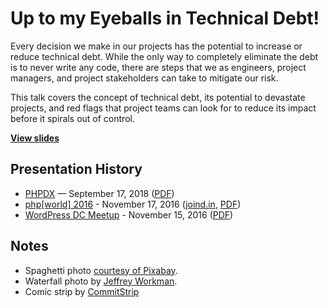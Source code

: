 # Up to my Eyeballs in Technical Debt!

Every decision we make in our projects has the potential to increase or reduce technical debt. While the only way to completely eliminate the debt is to never write any code, there are steps that we as engineers, project managers, and project stakeholders can take to mitigate our risk.

This talk covers the concept of technical debt, its potential to devastate projects, and red flags that project teams can look for to reduce its impact before it spirals out of control.

**[View slides](https://stevegrunwell.github.io/technical-debt)**


## Presentation History

* [PHPDX](https://www.meetup.com/PDX-PHP/events/bfwlbqyxmbxb/) — September 17, 2018 ([PDF](https://github.com/stevegrunwell/technical-debt/releases/download/phpdx/slides.pdf))
* [php[world] 2016](https://world2016.phparch.com/) - November 17, 2016 ([joind.in](https://joind.in/talk/49e0b), [PDF](https://github.com/stevegrunwell/technical-debt/releases/download/php-world/slides.pdf))
* [WordPress DC Meetup](https://www.meetup.com/wordpressdc/events/235165630/) - November 15, 2016 ([PDF](https://github.com/stevegrunwell/technical-debt/releases/download/wordpress-dc/slides.pdf))

## Notes

* Spaghetti photo [courtesy of Pixabay](https://pixabay.com/p-316525/).
* Waterfall photo by [Jeffrey Workman](https://unsplash.com/photos/YvkH8R1zoQM).
* Comic strip by [CommitStrip](http://www.commitstrip.com/en/2015/04/07/just-an-exception-they-said/)
